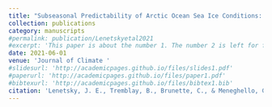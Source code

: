 ```yaml
---
title: "Subseasonal Predictability of Arctic Ocean Sea Ice Conditions: Bering Strait and Ekman-Driven Ocean Heat Transport"
collection: publications
category: manuscripts
#permalink: publication/Lenetskyetal2021
#excerpt: 'This paper is about the number 1. The number 2 is left for future work.'
date: 2021-06-01
venue: 'Journal of Climate '
#slidesurl: 'http://academicpages.github.io/files/slides1.pdf'
#paperurl: 'http://academicpages.github.io/files/paper1.pdf'
#bibtexurl: 'http://academicpages.github.io/files/bibtex1.bib'
citation: 'Lenetsky, J. E., Tremblay, B., Brunette, C., & Meneghello, G. (2021). Sub-seasonal predictability of Arctic Ocean sea ice conditions: Bering Strait and Ekman-driven ocean heat transport. Journal of Climate, 34(11), 4449–4462. DOI: 10.1175/JCLI-D-20-0544.1'
---
```


<!-- The contents above will be part of a list of publications, if the user clicks the link for the publication than the contents of section will be rendered as a full page, allowing you to provide more information about the paper for the reader. When publications are displayed as a single page, the contents of the above "citation" field will automatically be included below this section in a smaller font. -->
